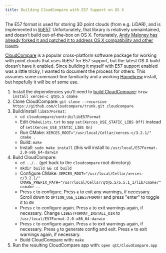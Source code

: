 ```yaml
---
title: Building CloudCompare with E57 Support on OS X
---
```


The E57 format is used for storing 3D point clouds (from e.g. LiDAR), and is implemented in [libE57](http://www.libe57.org/). Unfortunately, that library is relatively unmaintained, and doesn't build out-of-the-box on OS X. Fortunately, [Andy Maloney has already forked it and patched it to address OS X compatibility and other issues](https://github.com/asmaloney/libE57Format).

[CloudCompare](http://cloudcompare.org/) is a popular cross-platform software package for working with point clouds that uses libE57 for E57 support, but the latest OS X build doesn't have it enabled. Since building it myself with E57 support enabled was a little tricky, I wanted to document the process for others. This assumes some command-line familiarity and a working [Homebrew](https://brew.sh/) install, but hopefully it will be of some use.

1. Install the dependencies you'll need to [build CloudCompare](https://github.com/CloudCompare/CloudCompare/blob/master/BUILD.md): `brew install xerces-c qt@5.5 cmake`
2. Clone CloudCompare: `git clone --recursive https://github.com/cloudcompare/trunk.git cloudcompare`
3. Build/install `libE57Format`:
   * `cd cloudcompare/contrib/libE57Format`
   * Edit `CMakeLists.txt` to say `set(Xerces_USE_STATIC_LIBS Off)` instead of `set(Xerces_USE_STATIC_LIBS On)`
   * Run CMake: `XERCES_ROOT="/usr/local/Cellar/xerces-c/3.2.1/" cmake .`
   * Build: `make`
   * Install: `sudo make install` (this will install to `/usr/local/E57Format-2.0-x86_64-darwin`
4. Build CloudCompare:
   * `cd ../..` (get back to the `cloudcompare` root directory)
   * `mkdir build && cd build`
   * Configure CMake: `XERCES_ROOT="/usr/local/Cellar/xerces-c/3.2.1/" CMAKE_PREFIX_PATH="/usr/local/Cellar/qt@5.5/5.5.1_1/lib/cmake/" ccmake ..`
   * Press `c` to configure. Press `e` to exit any warnings, if necessary. Scroll down to `OPTION_USE_LIBE57FORMAT` and press "enter" to toggle it to `ON`
   * Press `c` to configure again. Press `e` to exit warnings again, if necessary. Change `LIBE57FORMAT_INSTALL_DIR` to `/usr/local/E57Format-2.0-x86_64-darwin`
   * Press `c` to configure again. Press `e` to exit warnings again, if necessary. Press `g` to generate config and exit. Press `e` to exit warnings again, if necessary.
   * Build CloudCompare with: `make`
5. Run the resulting CloudCompare app with: `open qCC/CloudCompare.app`
